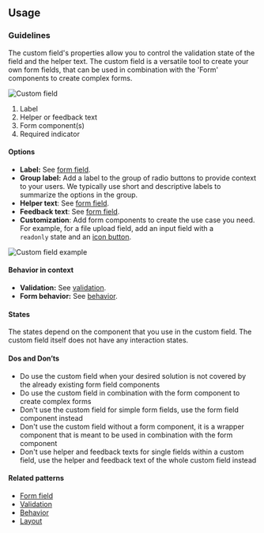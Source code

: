 ## Usage
### Guidelines

The custom field's properties allow you to control the validation state of the field and the helper text. The custom field is a versatile tool to create your own form fields, that can be used in combination with the 'Form' components to create complex forms.

![Custom field](https://www.figma.com/design/wEptRgAezDU1z80Cn3eZ0o/iX-Pattern-Illustrations?node-id=3303-3291&t=SikqVQr6LWjMEjKI-4)

1. Label
2. Helper or feedback text
3. Form component(s)
4. Required indicator

#### Options

- **Label:** See [form field](../forms-field).
- **Group label:** Add a label to the group of radio buttons to provide context to your users. We typically use short and descriptive labels to summarize the options in the group.
- **Helper text**: See [form field](../forms-field).
- **Feedback text**: See [form field](../forms-field).
- **Customization**: Add form components to create the use case you need. For example, for a file upload field, add an input field with a `readonly` state and an [icon button](../icon-button).

![Custom field example](https://www.figma.com/design/wEptRgAezDU1z80Cn3eZ0o/iX-Pattern-Illustrations?node-id=3483-7223&t=DlxXBQ9vTnyDcIUI-4)

#### Behavior in context

- **Validation:** See [validation](../forms-validation).
- **Form behavior:** See [behavior](../forms-behavior).

#### States

The states depend on the component that you use in the custom field. The custom field itself does not have any interaction states.

#### Dos and Don’ts

- Do use the custom field when your desired solution is not covered by the already existing form field components
- Do use the custom field in combination with the form component to create complex forms
- Don't use the custom field for simple form fields, use the form field component instead
- Don't use the custom field without a form component, it is a wrapper component that is meant to be used in combination with the form component
- Don't use helper and feedback texts for single fields within a custom field, use the helper and feedback text of the whole custom field instead

#### Related patterns

- [Form field](../forms-field)
- [Validation](../forms-validation)
- [Behavior](../forms-behavior)
- [Layout](../forms-layout)
